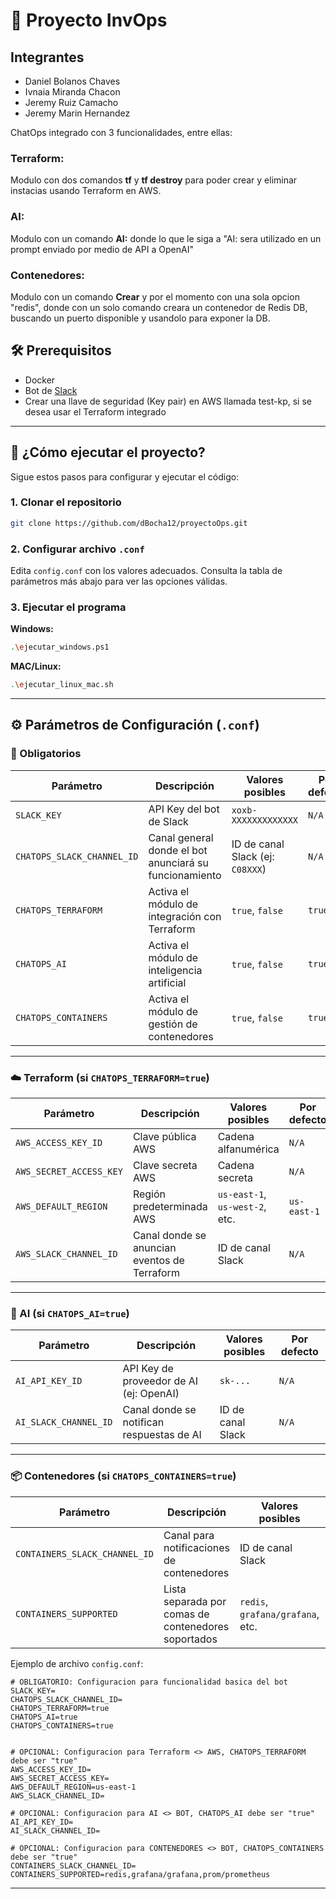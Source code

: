 # 🧪 Proyecto InvOps
## Integrantes
* Daniel Bolanos Chaves
* Ivnaia Miranda Chacon
* Jeremy Ruiz Camacho
* Jeremy Marin Hernandez

ChatOps integrado con 3 funcionalidades, entre ellas:


### Terraform:
Modulo con dos comandos **tf** y **tf destroy** para poder crear y eliminar instacias usando Terraform en AWS.

### AI:
Modulo con un comando **AI:** donde lo que le siga a "AI: sera utilizado en un prompt enviado por medio de API a OpenAI"

### Contenedores:
Modulo con un comando **Crear** y por el momento con una sola opcion "redis", donde con un solo comando creara un contenedor de Redis DB, buscando un puerto disponible y usandolo para exponer la DB.

## 🛠️ Prerequisitos

- Docker
- Bot de [Slack](https://api.slack.com/apps)
- Crear una llave de seguridad (Key pair) en AWS llamada test-kp, si se desea usar el Terraform integrado


---

## 🚀 ¿Cómo ejecutar el proyecto?

Sigue estos pasos para configurar y ejecutar el código:

### 1. Clonar el repositorio

```bash
git clone https://github.com/dBocha12/proyectoOps.git
```

### 2. Configurar archivo `.conf`

Edita `config.conf` con los valores adecuados. Consulta la tabla de parámetros más abajo para ver las opciones válidas.

### 3. Ejecutar el programa

**Windows:**
```bash
.\ejecutar_windows.ps1
```

**MAC/Linux:**
```bash
.\ejecutar_linux_mac.sh
```

---

## ⚙️ Parámetros de Configuración (`.conf`)

### 🧱 Obligatorios

| Parámetro                   | Descripción                                               | Valores posibles                  | Por defecto |
|----------------------------|-----------------------------------------------------------|-----------------------------------|-------------|
| `SLACK_KEY`                | API Key del bot de Slack                                  | `xoxb-XXXXXXXXXXXXX`              | `N/A`       |
| `CHATOPS_SLACK_CHANNEL_ID` | Canal general donde el bot anunciará su funcionamiento     | ID de canal Slack (ej: `C08XXX`)  | `N/A`       |
| `CHATOPS_TERRAFORM`        | Activa el módulo de integración con Terraform              | `true`, `false`                   | `true`      |
| `CHATOPS_AI`               | Activa el módulo de inteligencia artificial                | `true`, `false`                   | `true`      |
| `CHATOPS_CONTAINERS`       | Activa el módulo de gestión de contenedores                | `true`, `false`                   | `true`      |

---

### ☁️ Terraform (si `CHATOPS_TERRAFORM=true`)

| Parámetro               | Descripción                                    | Valores posibles                      | Por defecto |
|------------------------|------------------------------------------------|---------------------------------------|-------------|
| `AWS_ACCESS_KEY_ID`    | Clave pública AWS                              | Cadena alfanumérica                   | `N/A`       |
| `AWS_SECRET_ACCESS_KEY`| Clave secreta AWS                              | Cadena secreta                        | `N/A`       |
| `AWS_DEFAULT_REGION`   | Región predeterminada AWS                      | `us-east-1`, `us-west-2`, etc.        | `us-east-1` |
| `AWS_SLACK_CHANNEL_ID` | Canal donde se anuncian eventos de Terraform   | ID de canal Slack                     | `N/A`       |

---

### 🤖 AI (si `CHATOPS_AI=true`)

| Parámetro            | Descripción                                | Valores posibles       | Por defecto |
|---------------------|--------------------------------------------|------------------------|-------------|
| `AI_API_KEY_ID`     | API Key de proveedor de AI (ej: OpenAI)    | `sk-...`               | `N/A`       |
| `AI_SLACK_CHANNEL_ID`| Canal donde se notifican respuestas de AI  | ID de canal Slack      | `N/A`       |

---

### 📦 Contenedores (si `CHATOPS_CONTAINERS=true`)

| Parámetro                     | Descripción                                         | Valores posibles                        | Por defecto |
|------------------------------|-----------------------------------------------------|-----------------------------------------|-------------|
| `CONTAINERS_SLACK_CHANNEL_ID`| Canal para notificaciones de contenedores           | ID de canal Slack                       | `N/A`       |
| `CONTAINERS_SUPPORTED`       | Lista separada por comas de contenedores soportados | `redis`, `grafana/grafana`, etc.        | `redis`     |


Ejemplo de archivo `config.conf`:

```
# OBLIGATORIO: Configuracion para funcionalidad basica del bot
SLACK_KEY=
CHATOPS_SLACK_CHANNEL_ID=
CHATOPS_TERRAFORM=true
CHATOPS_AI=true
CHATOPS_CONTAINERS=true


# OPCIONAL: Configuracion para Terraform <> AWS, CHATOPS_TERRAFORM debe ser "true"
AWS_ACCESS_KEY_ID=
AWS_SECRET_ACCESS_KEY=
AWS_DEFAULT_REGION=us-east-1
AWS_SLACK_CHANNEL_ID=

# OPCIONAL: Configuracion para AI <> BOT, CHATOPS_AI debe ser "true"
AI_API_KEY_ID=
AI_SLACK_CHANNEL_ID=

# OPCIONAL: Configuracion para CONTENEDORES <> BOT, CHATOPS_CONTAINERS debe ser "true"
CONTAINERS_SLACK_CHANNEL_ID=
CONTAINERS_SUPPORTED=redis,grafana/grafana,prom/prometheus
```

---
